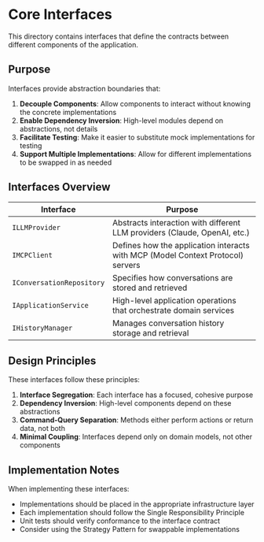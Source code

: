 # Core Interfaces

This directory contains interfaces that define the contracts between different components of the application.

## Purpose

Interfaces provide abstraction boundaries that:

1. **Decouple Components**: Allow components to interact without knowing the concrete implementations
2. **Enable Dependency Inversion**: High-level modules depend on abstractions, not details
3. **Facilitate Testing**: Make it easier to substitute mock implementations for testing
4. **Support Multiple Implementations**: Allow for different implementations to be swapped in as needed

## Interfaces Overview

| Interface | Purpose |
|-----------|---------|
| `ILLMProvider` | Abstracts interaction with different LLM providers (Claude, OpenAI, etc.) |
| `IMCPClient` | Defines how the application interacts with MCP (Model Context Protocol) servers |
| `IConversationRepository` | Specifies how conversations are stored and retrieved |
| `IApplicationService` | High-level application operations that orchestrate domain services |
| `IHistoryManager` | Manages conversation history storage and retrieval |

## Design Principles

These interfaces follow these principles:

1. **Interface Segregation**: Each interface has a focused, cohesive purpose
2. **Dependency Inversion**: High-level components depend on these abstractions
3. **Command-Query Separation**: Methods either perform actions or return data, not both
4. **Minimal Coupling**: Interfaces depend only on domain models, not other components

## Implementation Notes

When implementing these interfaces:

- Implementations should be placed in the appropriate infrastructure layer
- Each implementation should follow the Single Responsibility Principle
- Unit tests should verify conformance to the interface contract
- Consider using the Strategy Pattern for swappable implementations